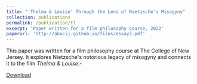 ```yaml
---
title: "'Thelma & Louise' Through the Lens of Nietzsche’s Misogyny"
collection: publications
permalink: /publication/tl
excerpt: 'Paper written for a film philosophy course, 2022'
paperurl: 'http://abacij.github.io/files/essay3.pdf'
---
```


This paper was written for a film philosophy course at The College of New Jersey. It explores Nietzsche's notorious legacy of misogyny and connects it to the film _Thelma & Louise_.- 

[Download](http://abacij.github.io/files/essay3.pdf)